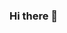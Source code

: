 ### Hi there 👋

<!--
**nusc2016/nusc2016** is a ✨ _special_ ✨ repository because its `README.md` (this file) appears on your GitHub profile.

Here are some ideas to get you started:

- 🔭 I’m currently working on ... Bridges to Prosperity 
- 🌱 I’m currently learning ... Data Science
- 👯 I’m looking to collaborate on ... Data Science 
- 🤔 I’m looking for help with ... Life
- 💬 Ask me about ... Anything - You have a question? I have Google!
- 📫 How to reach me: ... LinkedIn
- ⚡ Fun fact: ... My Dog's name is Lucy and I have 2 cats Axle and Ash
- :computer: Skills: Python | Pandas | Numpy | SQL | Scikit-Learn | Tensorflow | Predictive Modeling
  Data Visualization | Matplotlib | Plotly | Statistical Analysis | Keras | MongoDB | Data Analysis
--> 
